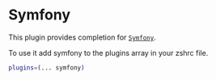 # Symfony

This plugin provides completion for [`Symfony`](HTTPS://symfony.com/).

To use it add symfony to the plugins array in your zshrc file.

```bash
plugins=(... symfony)
```
